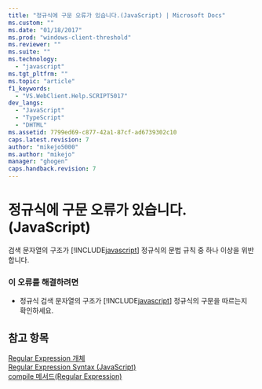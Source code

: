 ```yaml
---
title: "정규식에 구문 오류가 있습니다.(JavaScript) | Microsoft Docs"
ms.custom: ""
ms.date: "01/18/2017"
ms.prod: "windows-client-threshold"
ms.reviewer: ""
ms.suite: ""
ms.technology: 
  - "javascript"
ms.tgt_pltfrm: ""
ms.topic: "article"
f1_keywords: 
  - "VS.WebClient.Help.SCRIPT5017"
dev_langs: 
  - "JavaScript"
  - "TypeScript"
  - "DHTML"
ms.assetid: 7799ed69-c877-42a1-87cf-ad6739302c10
caps.latest.revision: 7
author: "mikejo5000"
ms.author: "mikejo"
manager: "ghogen"
caps.handback.revision: 7
---
```

# 정규식에 구문 오류가 있습니다.(JavaScript)
검색 문자열의 구조가 [!INCLUDE[javascript](../../javascript/includes/javascript-md.md)] 정규식의 문법 규칙 중 하나 이상을 위반합니다.  
  
### 이 오류를 해결하려면  
  
-   정규식 검색 문자열의 구조가 [!INCLUDE[javascript](../../javascript/includes/javascript-md.md)] 정규식의 구문을 따르는지 확인하세요.  
  
## 참고 항목  
 [Regular Expression 개체](../../javascript/reference/regular-expression-object-javascript.md)   
 [Regular Expression Syntax \(JavaScript\)](http://msdn.microsoft.com/ko-kr/ab0766e1-7037-45ed-aa23-706f58358c0e)   
 [compile 메서드\(Regular Expression\)](../../javascript/reference/compile-method-regular-expression-javascript.md)